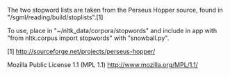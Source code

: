 The two stopword lists are taken from the Perseus Hopper source, found in "/sgml/reading/build/stoplists".[1]

To use, place in "~/nltk_data/corpora/stopwords" and include in app with "from nltk.corpus import stopwords" with "snowball.py".

[1] http://sourceforge.net/projects/perseus-hopper/

Mozilla Public License 1.1 (MPL 1.1)
http://www.mozilla.org/MPL/1.1/

